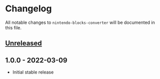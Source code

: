 # Changelog

All notable changes to `nintendo-blocks-converter` will be documented in this file.

## [Unreleased](https://github.com/nickbeen/nintendo-blocks-converter/compare/v1.0.0...HEAD)

## 1.0.0 - 2022-03-09

-   Initial stable release
